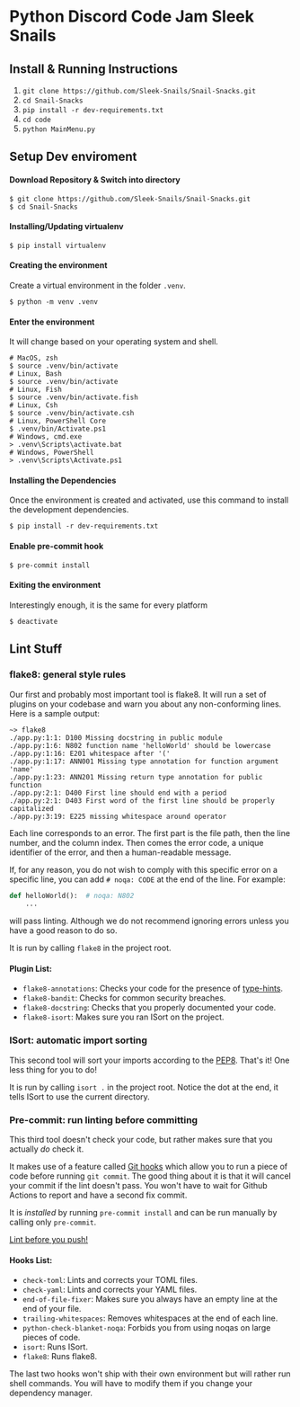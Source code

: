 # Python Discord Code Jam Sleek Snails

## Install & Running Instructions

1. `git clone https://github.com/Sleek-Snails/Snail-Snacks.git`
2. `cd Snail-Snacks`
3. `pip install -r dev-requirements.txt`
4. `cd code`
5. `python MainMenu.py`


## Setup Dev enviroment

#### Download Repository & Switch into directory
```shell
$ git clone https://github.com/Sleek-Snails/Snail-Snacks.git
$ cd Snail-Snacks
```

#### Installing/Updating virtualenv
```shell
$ pip install virtualenv
```

#### Creating the environment
Create a virtual environment in the folder `.venv`.
```shell
$ python -m venv .venv
```

#### Enter the environment
It will change based on your operating system and shell.
```shell
# MacOS, zsh
$ source .venv/bin/activate
# Linux, Bash
$ source .venv/bin/activate
# Linux, Fish
$ source .venv/bin/activate.fish
# Linux, Csh
$ source .venv/bin/activate.csh
# Linux, PowerShell Core
$ .venv/bin/Activate.ps1
# Windows, cmd.exe
> .venv\Scripts\activate.bat
# Windows, PowerShell
> .venv\Scripts\Activate.ps1
```

#### Installing the Dependencies
Once the environment is created and activated, use this command to install the development dependencies.
```shell
$ pip install -r dev-requirements.txt
```

#### Enable pre-commit hook
```shell
$ pre-commit install
```

#### Exiting the environment
Interestingly enough, it is the same for every platform
```shell
$ deactivate
```

## Lint Stuff

### flake8: general style rules

Our first and probably most important tool is flake8. It will run a set of plugins on your codebase and warn you about any non-conforming lines.
Here is a sample output:
```
~> flake8
./app.py:1:1: D100 Missing docstring in public module
./app.py:1:6: N802 function name 'helloWorld' should be lowercase
./app.py:1:16: E201 whitespace after '('
./app.py:1:17: ANN001 Missing type annotation for function argument 'name'
./app.py:1:23: ANN201 Missing return type annotation for public function
./app.py:2:1: D400 First line should end with a period
./app.py:2:1: D403 First word of the first line should be properly capitalized
./app.py:3:19: E225 missing whitespace around operator
```

Each line corresponds to an error. The first part is the file path, then the line number, and the column index.
Then comes the error code, a unique identifier of the error, and then a human-readable message.

If, for any reason, you do not wish to comply with this specific error on a specific line, you can add `# noqa: CODE` at the end of the line.
For example:
```python
def helloWorld():  # noqa: N802
    ...
```
will pass linting. Although we do not recommend ignoring errors unless you have a good reason to do so.

It is run by calling `flake8` in the project root.


#### Plugin List:

- `flake8-annotations`: Checks your code for the presence of [type-hints](https://docs.python.org/3/library/typing.html).
- `flake8-bandit`: Checks for common security breaches.
- `flake8-docstring`: Checks that you properly documented your code.
- `flake8-isort`: Makes sure you ran ISort on the project.

### ISort: automatic import sorting

This second tool will sort your imports according to the [PEP8](https://www.python.org/dev/peps/pep-0008/#imports). That's it! One less thing for you to do!

It is run by calling `isort .` in the project root. Notice the dot at the end, it tells ISort to use the current directory.

### Pre-commit: run linting before committing

This third tool doesn't check your code, but rather makes sure that you actually *do* check it.

It makes use of a feature called [Git hooks](https://git-scm.com/book/en/v2/Customizing-Git-Git-Hooks) which allow you to run a piece of code before running `git commit`.
The good thing about it is that it will cancel your commit if the lint doesn't pass. You won't have to wait for Github Actions to report and have a second fix commit.

It is *installed* by running `pre-commit install` and can be run manually by calling only `pre-commit`.

[Lint before you push!](https://soundcloud.com/lemonsaurusrex/lint-before-you-push)

#### Hooks List:

- `check-toml`: Lints and corrects your TOML files.
- `check-yaml`: Lints and corrects your YAML files.
- `end-of-file-fixer`: Makes sure you always have an empty line at the end of your file.
- `trailing-whitespaces`: Removes whitespaces at the end of each line.
- `python-check-blanket-noqa`: Forbids you from using noqas on large pieces of code.
- `isort`: Runs ISort.
- `flake8`: Runs flake8.

The last two hooks won't ship with their own environment but will rather run shell commands. You will have to modify them if you change your dependency manager.
